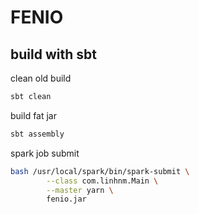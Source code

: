 # FENIO

## build with sbt

clean old build

```bash
sbt clean
```

build fat jar

```bash
sbt assembly
```

spark job submit

```bash 
bash /usr/local/spark/bin/spark-submit \
        --class com.linhnm.Main \
        --master yarn \
        fenio.jar
```
